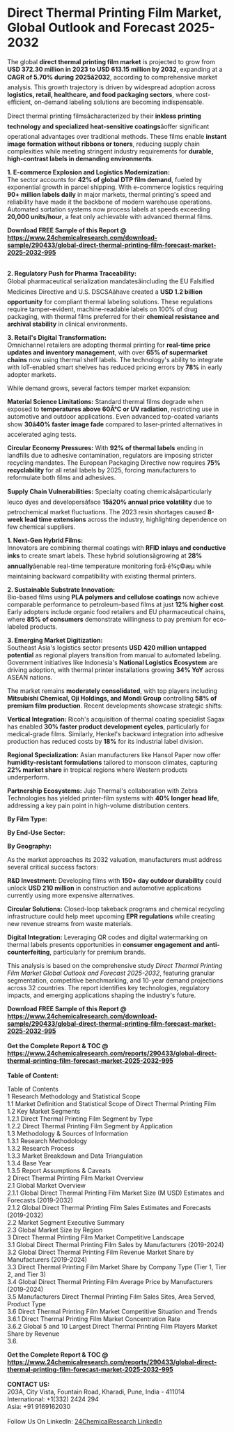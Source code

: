 <h1>Direct Thermal Printing Film Market, Global Outlook and Forecast 2025-2032</h1><p>The global <strong>direct thermal printing film market</strong> is projected to grow from <strong>USD 372.30 million in 2023 to USD 613.15 million by 2032</strong>, expanding at a <strong>CAGR of 5.70% during 2025â2032</strong>, according to comprehensive market analysis. This growth trajectory is driven by widespread adoption across <strong>logistics, retail, healthcare, and food packaging sectors</strong>, where cost-efficient, on-demand labeling solutions are becoming indispensable.</p><p>Direct thermal printing filmsâcharacterized by their <strong>inkless printing technology and specialized heat-sensitive coatings</strong>âoffer significant operational advantages over traditional methods. These films enable <strong>instant image formation without ribbons or toners</strong>, reducing supply chain complexities while meeting stringent industry requirements for <strong>durable, high-contrast labels in demanding environments</strong>.</p><p><strong>1. E-commerce Explosion and Logistics Modernization:</strong><br>
The sector accounts for <strong>42% of global DTP film demand</strong>, fueled by exponential growth in parcel shipping. With e-commerce logistics requiring <strong>90+ million labels daily</strong> in major markets, thermal printing's speed and reliability have made it the backbone of modern warehouse operations. Automated sortation systems now process labels at speeds exceeding <strong>20,000 units/hour</strong>, a feat only achievable with advanced thermal films.</p><div><b>Download FREE Sample of this Report @ 
            <a href="https://www.24chemicalresearch.com/download-sample/290433/global-direct-thermal-printing-film-forecast-market-2025-2032-995">
            https://www.24chemicalresearch.com/download-sample/290433/global-direct-thermal-printing-film-forecast-market-2025-2032-995</a></b></div><br><p><strong>2. Regulatory Push for Pharma Traceability:</strong><br>
Global pharmaceutical serialization mandatesâincluding the EU Falsified Medicines Directive and U.S. DSCSAâhave created a <strong>USD 1.2 billion opportunity</strong> for compliant thermal labeling solutions. These regulations require tamper-evident, machine-readable labels on 100% of drug packaging, with thermal films preferred for their <strong>chemical resistance and archival stability</strong> in clinical environments.</p><p><strong>3. Retail's Digital Transformation:</strong><br>
Omnichannel retailers are adopting thermal printing for <strong>real-time price updates and inventory management</strong>, with over <strong>65% of supermarket chains</strong> now using thermal shelf labels. The technology's ability to integrate with IoT-enabled smart shelves has reduced pricing errors by <strong>78%</strong> in early adopter markets.</p><p>While demand grows, several factors temper market expansion:</p><p><strong>Material Science Limitations:</strong> Standard thermal films degrade when exposed to <strong>temperatures above 60Â°C or UV radiation</strong>, restricting use in automotive and outdoor applications. Even advanced top-coated variants show <strong>30â40% faster image fade</strong> compared to laser-printed alternatives in accelerated aging tests.</p><p><strong>Circular Economy Pressures:</strong> With <strong>92% of thermal labels</strong> ending in landfills due to adhesive contamination, regulators are imposing stricter recycling mandates. The European Packaging Directive now requires <strong>75% recyclability</strong> for all retail labels by 2025, forcing manufacturers to reformulate both films and adhesives.</p><p><strong>Supply Chain Vulnerabilities:</strong> Specialty coating chemicalsâparticularly leuco dyes and developersâface <strong>15â20% annual price volatility</strong> due to petrochemical market fluctuations. The 2023 resin shortages caused <strong>8-week lead time extensions</strong> across the industry, highlighting dependence on few chemical suppliers.</p><p><strong>1. Next-Gen Hybrid Films:</strong><br>
Innovators are combining thermal coatings with <strong>RFID inlays and conductive inks</strong> to create smart labels. These hybrid solutionsâgrowing at <strong>28% annually</strong>âenable real-time temperature monitoring forå·é¾ç©æµ while maintaining backward compatibility with existing thermal printers.</p><p><strong>2. Sustainable Substrate Innovation:</strong><br>
Bio-based films using <strong>PLA polymers and cellulose coatings</strong> now achieve comparable performance to petroleum-based films at just <strong>12% higher cost</strong>. Early adopters include organic food retailers and EU pharmaceutical chains, where <strong>85% of consumers</strong> demonstrate willingness to pay premium for eco-labeled products.</p><p><strong>3. Emerging Market Digitization:</strong><br>
Southeast Asia's logistics sector presents <strong>USD 420 million untapped potential</strong> as regional players transition from manual to automated labeling. Government initiatives like Indonesia's <strong>National Logistics Ecosystem</strong> are driving adoption, with thermal printer installations growing <strong>34% YoY</strong> across ASEAN nations.</p><p>The market remains <strong>moderately consolidated</strong>, with top players including <strong>Mitsubishi Chemical, Oji Holdings, and Mondi Group</strong> controlling <strong>58% of premium film production</strong>. Recent developments showcase strategic shifts:</p><p><strong>Vertical Integration:</strong> Ricoh's acquisition of thermal coating specialist Sagax has enabled <strong>30% faster product development cycles</strong>, particularly for medical-grade films. Similarly, Henkel's backward integration into adhesive production has reduced costs by <strong>18%</strong> for its industrial label division.</p><p><strong>Regional Specialization:</strong> Asian manufacturers like Hansol Paper now offer <strong>humidity-resistant formulations</strong> tailored to monsoon climates, capturing <strong>22% market share</strong> in tropical regions where Western products underperform.</p><p><strong>Partnership Ecosystems:</strong> Jujo Thermal's collaboration with Zebra Technologies has yielded printer-film systems with <strong>40% longer head life</strong>, addressing a key pain point in high-volume distribution centers.</p><p><strong>By Film Type:</strong></p><p><strong>By End-Use Sector:</strong></p><p><strong>By Geography:</strong></p><p>As the market approaches its 2032 valuation, manufacturers must address several critical success factors:</p><p><strong>R&amp;D Investment:</strong> Developing films with <strong>150+ day outdoor durability</strong> could unlock <strong>USD 210 million</strong> in construction and automotive applications currently using more expensive alternatives.</p><p><strong>Circular Solutions:</strong> Closed-loop takeback programs and chemical recycling infrastructure could help meet upcoming <strong>EPR regulations</strong> while creating new revenue streams from waste materials.</p><p><strong>Digital Integration:</strong> Leveraging QR codes and digital watermarking on thermal labels presents opportunities in <strong>consumer engagement and anti-counterfeiting</strong>, particularly for premium brands.</p><p>This analysis is based on the comprehensive study <em>Direct Thermal Printing Film Market Global Outlook and Forecast 2025-2032</em>, featuring granular segmentation, competitive benchmarking, and 10-year demand projections across 32 countries. The report identifies key technologies, regulatory impacts, and emerging applications shaping the industry's future.</p><div><b>Download FREE Sample of this Report @ 
            <a href="https://www.24chemicalresearch.com/download-sample/290433/global-direct-thermal-printing-film-forecast-market-2025-2032-995">
            https://www.24chemicalresearch.com/download-sample/290433/global-direct-thermal-printing-film-forecast-market-2025-2032-995</a></b></div><br><div><b>Get the Complete Report & TOC @ 
            <a href="https://www.24chemicalresearch.com/reports/290433/global-direct-thermal-printing-film-forecast-market-2025-2032-995">
            https://www.24chemicalresearch.com/reports/290433/global-direct-thermal-printing-film-forecast-market-2025-2032-995</a></b></div><br>
            <b>Table of Content:</b><p>Table of Contents<br />
1 Research Methodology and Statistical Scope<br />
1.1 Market Definition and Statistical Scope of Direct Thermal Printing Film<br />
1.2 Key Market Segments<br />
1.2.1 Direct Thermal Printing Film Segment by Type<br />
1.2.2 Direct Thermal Printing Film Segment by Application<br />
1.3 Methodology & Sources of Information<br />
1.3.1 Research Methodology<br />
1.3.2 Research Process<br />
1.3.3 Market Breakdown and Data Triangulation<br />
1.3.4 Base Year<br />
1.3.5 Report Assumptions & Caveats<br />
2 Direct Thermal Printing Film Market Overview<br />
2.1 Global Market Overview<br />
2.1.1 Global Direct Thermal Printing Film Market Size (M USD) Estimates and Forecasts (2019-2032)<br />
2.1.2 Global Direct Thermal Printing Film Sales Estimates and Forecasts (2019-2032)<br />
2.2 Market Segment Executive Summary<br />
2.3 Global Market Size by Region<br />
3 Direct Thermal Printing Film Market Competitive Landscape<br />
3.1 Global Direct Thermal Printing Film Sales by Manufacturers (2019-2024)<br />
3.2 Global Direct Thermal Printing Film Revenue Market Share by Manufacturers (2019-2024)<br />
3.3 Direct Thermal Printing Film Market Share by Company Type (Tier 1, Tier 2, and Tier 3)<br />
3.4 Global Direct Thermal Printing Film Average Price by Manufacturers (2019-2024)<br />
3.5 Manufacturers Direct Thermal Printing Film Sales Sites, Area Served, Product Type<br />
3.6 Direct Thermal Printing Film Market Competitive Situation and Trends<br />
3.6.1 Direct Thermal Printing Film Market Concentration Rate<br />
3.6.2 Global 5 and 10 Largest Direct Thermal Printing Film Players Market Share by Revenue<br />
3.6.</p><div><b>Get the Complete Report & TOC @ 
            <a href="https://www.24chemicalresearch.com/reports/290433/global-direct-thermal-printing-film-forecast-market-2025-2032-995">
            https://www.24chemicalresearch.com/reports/290433/global-direct-thermal-printing-film-forecast-market-2025-2032-995</a></b></div><br><b>CONTACT US:</b><br>
            203A, City Vista, Fountain Road, Kharadi, Pune, India - 411014<br>
            International: +1(332) 2424 294<br>
            Asia: +91 9169162030 <br><br>
            Follow Us On LinkedIn: <a href="https://www.linkedin.com/company/24chemicalresearch/">24ChemicalResearch LinkedIn</a>